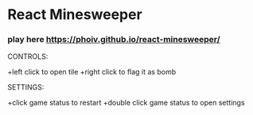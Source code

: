 # React Minesweeper
### play here https://phoiv.github.io/react-minesweeper/

CONTROLS:

+left click to open tile
+right click to flag it as bomb


SETTINGS:

+click game status to restart
+double click game status to open settings

